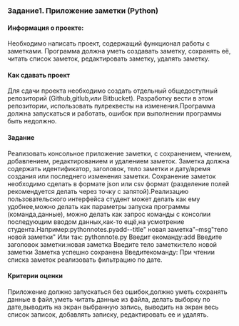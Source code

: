 ### Задание1. Приложение заметки (Python) 
#### Информация о проекте:  
Необходимо написать проект, содержащий функционал работы с заметками. Программа должна уметь создавать заметку, 
сохранять её, читать список заметок, редактировать заметку,
удалять заметку. 

#### Как сдавать проект 
Для сдачи проекта необходимо создать отдельный общедоступный 
репозиторий (Github,gitlub,или Bitbucket). Разработку вести в этом
репозитории, использовать пулреквесты на изменения.Программа 
должна запускаться и работать, ошибок при выполнении программы 
быть недолжно. 

#### Задание
Реализовать консольное приложение заметки, с сохранением, 
чтением, добавлением, редактированием и удалением заметок.
Заметка должна содержать идентификатор, заголовок, 
тело заметки и дату/время создания или последнего изменения
 заметки. Сохранение заметок необходимо сделать в
формате json или csv формат (разделение полей 
рекомендуется делать через точку с запятой).Реализацию 
пользовательского интерфейса студент может делать как 
ему удобнее,можно делать как параметры запуска программы
(команда,данные), можно делать как запрос команды с 
консолии последующим вводом данных,как-то ещё,на 
усмотрение студента.Например:pythonnotes.pyadd--title"
новая заметка"–msg"тело новой заметки" Или так: 
pythonnote.py Введит екоманду:add Введите заголовок 
заметки:новая заметка Введите тело заметки:тело новой
заметки Заметка успешно сохранена Введитекоманду: При 
чтении списка заметок реализовать фильтрацию по дате.

#### Критерии оценки 

Приложение должно запускаться без ошибок,должно уметь 
сохранять данные в файл,уметь читать данные из файла,
делать выборку по дате,выводить на экран выбранную 
запись, выводить на экран весь список записок,
добавлять записку, редактировать ее и удалять.